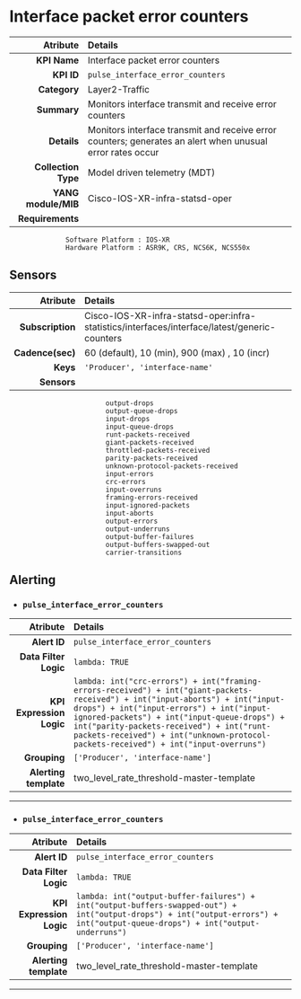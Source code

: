
Interface packet error counters
====
Atribute|Details
---:|:---
**KPI Name**    | Interface packet error counters
**KPI ID**      | `pulse_interface_error_counters`
**Category**    | Layer2-Traffic
**Summary**     | Monitors interface transmit and receive error counters
**Details**     | Monitors interface transmit and receive error counters; generates an alert when unusual error rates occur
**Collection Type** | Model driven telemetry (MDT)
**YANG module/MIB** | Cisco-IOS-XR-infra-statsd-oper
**Requirements**    |
                  Software Platform : IOS-XR
                  Hardware Platform : ASR9K, CRS, NCS6K, NCS550x
Sensors
---
Atribute|Details
---:|:---
**Subscription** | Cisco-IOS-XR-infra-statsd-oper:infra-statistics/interfaces/interface/latest/generic-counters
**Cadence(sec)** | 60 (default), 10 (min), 900 (max) , 10 (incr)
**Keys**         | `'Producer', 'interface-name'`
**Sensors**      |
                            output-drops
                            output-queue-drops
                            input-drops
                            input-queue-drops
                            runt-packets-received
                            giant-packets-received
                            throttled-packets-received
                            parity-packets-received
                            unknown-protocol-packets-received
                            input-errors
                            crc-errors
                            input-overruns
                            framing-errors-received
                            input-ignored-packets
                            input-aborts
                            output-errors
                            output-underruns
                            output-buffer-failures
                            output-buffers-swapped-out
                            carrier-transitions
     
Alerting
---

* ### `pulse_interface_error_counters`
Atribute|Details
---:|:---
**Alert ID**             | ```pulse_interface_error_counters```
**Data Filter Logic**    | ```lambda: TRUE```
**KPI Expression Logic** | ```lambda: int("crc-errors") + int("framing-errors-received") + int("giant-packets-received") + int("input-aborts") + int("input-drops") + int("input-errors") + int("input-ignored-packets") + int("input-queue-drops") + int("parity-packets-received") + int("runt-packets-received") + int("unknown-protocol-packets-received") + int("input-overruns")```
**Grouping**             | ```['Producer', 'interface-name']```
**Alerting template**    | two_level_rate_threshold-master-template
---

* ### `pulse_interface_error_counters`
Atribute|Details
---:|:---
**Alert ID**             | ```pulse_interface_error_counters```
**Data Filter Logic**    | ```lambda: TRUE```
**KPI Expression Logic** | ```lambda: int("output-buffer-failures") + int("output-buffers-swapped-out") + int("output-drops") + int("output-errors") + int("output-queue-drops") + int("output-underruns")```
**Grouping**             | ```['Producer', 'interface-name']```
**Alerting template**    | two_level_rate_threshold-master-template
---

